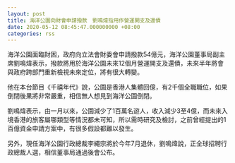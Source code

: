 ```yaml
---
layout: post
title: 海洋公園向財會申請撥款　劉鳴煒指用作營運開支及還債
date: 2020-05-12 08:45:47.000000000 +08:00
categories: rss
---
```


海洋公園面臨財困，政府向立法會財委會申請撥款54億元，海洋公園董事局副主席劉鳴煒表示，撥款將用於海洋公園未來12個月營運開支及還債，未來半年將會與政府跨部門重新檢視未來定位，將有很大轉變。

他在本台節目《千禧年代》說，公園是香港人集體回億，有2千個全職職位，如果倒閉後果將非常嚴重，相信無人想見到海洋公園倒閉。

劉鳴煒表示，由一月以來，公園減少了1百萬名遊人，收入減少3至4億，而未來入境香港的旅客屬哪類型等情況都未可知，所以需時研究及檢討，之前曾經提出的1百億資金申請方案中，有很多假設都難以發生。

另外，現任海洋公園行政總裁李繩宗將於今年7月退休，劉鳴煒說，正全球招聘行政總裁人選，相信董事局通過後會公布。
